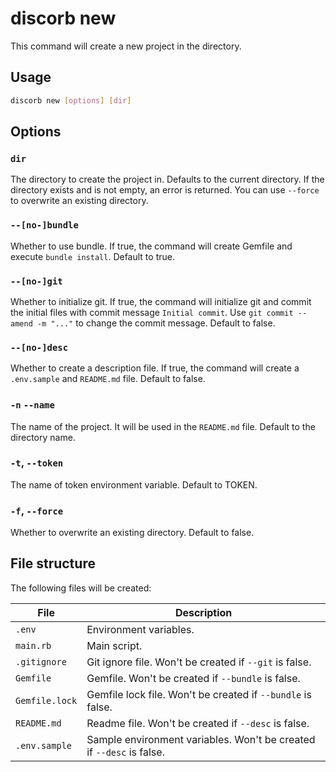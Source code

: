 <!--
# @title CLI: discorb new
-->

# discorb new

This command will create a new project in the directory.

## Usage

```bash
discorb new [options] [dir]
```

## Options

### `dir`

The directory to create the project in.
Defaults to the current directory.
If the directory exists and is not empty, an error is returned.
You can use `--force` to overwrite an existing directory.

### `--[no-]bundle`

Whether to use bundle.
If true, the command will create Gemfile and execute `bundle install`.
Default to true.

### `--[no-]git`

Whether to initialize git.
If true, the command will initialize git and commit the initial files with commit message `Initial commit`.
Use `git commit --amend -m "..."` to change the commit message.
Default to false.

### `--[no-]desc`

Whether to create a description file.
If true, the command will create a `.env.sample` and `README.md` file.
Default to false.

### `-n` `--name`

The name of the project.
It will be used in the `README.md` file.
Default to the directory name.

### `-t`, `--token`

The name of token environment variable.
Default to TOKEN.

### `-f`, `--force`

Whether to overwrite an existing directory.
Default to false.

## File structure

The following files will be created:

| File | Description |
| ---- | ----------- |
| `.env` | Environment variables. |
| `main.rb` | Main script. |
| `.gitignore` | Git ignore file. Won't be created if `--git` is false. |
| `Gemfile` | Gemfile. Won't be created if `--bundle` is false. |
| `Gemfile.lock` | Gemfile lock file. Won't be created if `--bundle` is false. |
| `README.md` | Readme file. Won't be created if `--desc` is false. |
| `.env.sample` | Sample environment variables. Won't be created if `--desc` is false. |
